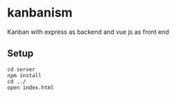 # kanbanism
Kanban with express as backend and vue js as front end

## Setup  
```
cd server  
npm install  
cd ../
open index.html
```
